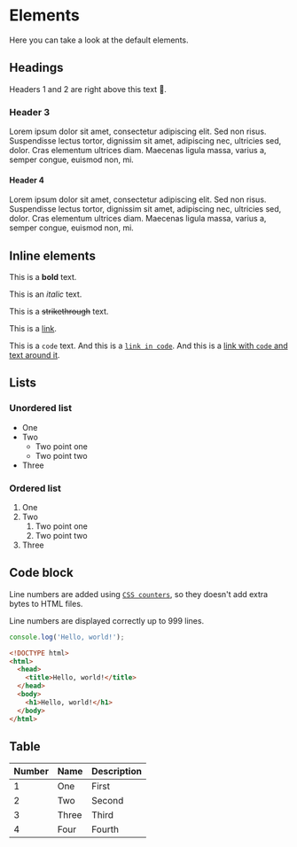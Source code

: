 
# Elements

Here you can take a look at the default elements.

## Headings

Headers 1 and 2 are right above this text 👀.

### Header 3

Lorem ipsum dolor sit amet, consectetur adipiscing elit. Sed non risus. Suspendisse lectus tortor, dignissim sit amet, adipiscing nec, ultricies sed, dolor. Cras elementum ultrices diam. Maecenas ligula massa, varius a, semper congue, euismod non, mi.

#### Header 4

Lorem ipsum dolor sit amet, consectetur adipiscing elit. Sed non risus. Suspendisse lectus tortor, dignissim sit amet, adipiscing nec, ultricies sed, dolor. Cras elementum ultrices diam. Maecenas ligula massa, varius a, semper congue, euismod non, mi.

## Inline elements

This is a **bold** text.

This is an _italic_ text.

This is a ~~strikethrough~~ text.

This is a [link](/).

This is a `code` text. And this is a [`link in code`](/). And this is a [link with `code` and text around it](/).

## Lists

### Unordered list

- One
- Two
  - Two point one
  - Two point two
- Three

### Ordered list

1. One
2. Two
   1. Two point one
   2. Two point two
3. Three

<!--
## Blockquote

> This is a blockquote.
-->

## Code block

Line numbers are added using [`CSS counters`](https://developer.mozilla.org/en-US/docs/Web/CSS/CSS_counter_styles/Using_CSS_counters), so they doesn't add extra bytes to HTML files.

Line numbers are displayed correctly up to 999 lines.

```javascript
console.log('Hello, world!');
```

```html
<!DOCTYPE html>
<html>
  <head>
    <title>Hello, world!</title>
  </head>
  <body>
    <h1>Hello, world!</h1>
  </body>
</html>
```

## Table

| Number | Name | Description |
| --- | --- | --- |
| 1 | One | First |
| 2 | Two | Second |
| 3 | Three | Third |
| 4 | Four | Fourth |


